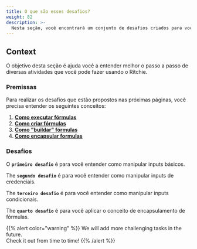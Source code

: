 ```yaml
---
title: O que são esses desafios?
weight: 82
description: >-
  Nesta seção, você encontrará um conjunto de desafios criados para você aprender a usar o Ritchie na prática.
---
```



## Context 

O objetivo desta seção é ajuda você a entender melhor o passo a passo de diversas atividades que você pode fazer usando o Ritchie. 

### Premissas

Para realizar os desafios que estão propostos nas próximas páginas, você precisa entender os seguintes conceitos: 

1. [**Como executar fórmulas**](/docs-ritchie/pt-br/como/fórmulas/executar-fórmulas/visao-geral/)
2. [**Como criar fórmulas**](/docs-ritchie/pt-br/como/fórmulas/criar-fórmulas/)
3. [**Como "buildar" fórmulas**](/docs-ritchie/tutorials/formulas/how-to-build-formulas/)
4. [**Como encapsular formulas**](/docs-ritchie/pt-br/como/fórmulas/encapsular-fórmulas/)

### Desafios 

O **`primeiro desafio`** é para você entender como manipular inputs básicos. 



The **`segundo desafio`** é para você entender como manipular inputs de credenciais. 



The **`terceiro desafio`** é para você entender como manipular inputs condicionais.


The **`quarto desafio`** é para você aplicar o conceito de encapsulamento de fórmulas.





{{% alert color="warning" %}}
We will add more challenging tasks in the future.   
Check it out from time to time!
{{% /alert %}}

